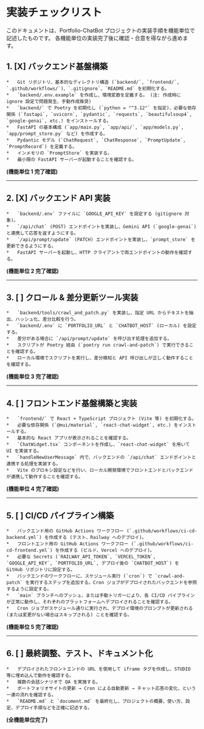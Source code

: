 # 実装チェックリスト

このドキュメントは、Portfolio-ChatBot プロジェクトの実装手順を機能単位で記述したものです。
各機能単位の実装完了後に確認・合意を得ながら進めます。

## 1. [X] バックエンド基盤構築
    *   Git リポジトリ、基本的なディレクトリ構造 (`backend/`, `frontend/`, `.github/workflows/`)、`.gitignore`、`README.md` を初期化する。
    *   `backend/.env.example` を作成し、環境変数を定義する。 (注: 作成時に ignore 設定で問題発生、手動作成推奨)
    *   `backend/` で Poetry を初期化し (`python = "^3.12"` を指定)、必要な依存関係 (`fastapi`, `uvicorn`, `pydantic`, `requests`, `beautifulsoup4`, `google-genai`, etc.) をインストールする。
    *   FastAPI の基本構成 (`app/main.py`, `app/api/`, `app/models.py`, `app/prompt_store.py` など) を作成する。
    *   Pydantic モデル (`ChatRequest`, `ChatResponse`, `PromptUpdate`, `PromptRecord`) を定義する。
    *   インメモリの `PromptStore` を実装する。
    *   最小限の FastAPI サーバーが起動することを確認する。

**(機能単位 1 完了確認)**

---

## 2. [X] バックエンド API 実装
    *   `backend/.env` ファイルに `GOOGLE_API_KEY` を設定する (gitignore 対象)。
    *   `/api/chat` (POST) エンドポイントを実装し、Gemini API (`google-genai`) と連携して応答を返すようにする。
    *   `/api/prompt/update` (PATCH) エンドポイントを実装し、`prompt_store` を更新できるようにする。
    *   FastAPI サーバーを起動し、HTTP クライアントで両エンドポイントの動作を確認する。

**(機能単位 2 完了確認)**

---

## 3. [ ] クロール & 差分更新ツール実装
    *   `backend/tools/crawl_and_patch.py` を実装し、指定 URL からテキストを抽出、ハッシュ化、差分比較を行う。
    *   `backend/.env` に `PORTFOLIO_URL` と `CHATBOT_HOST` (ローカル) を設定する。
    *   差分がある場合に `/api/prompt/update` を呼び出す処理を追加する。
    *   スクリプトが Poetry 経由 (`poetry run crawl-and-patch`) で実行できることを確認する。
    *   ローカル環境でスクリプトを実行し、差分検知と API 呼び出しが正しく動作することを確認する。

**(機能単位 3 完了確認)**

---

## 4. [ ] フロントエンド基盤構築と実装
    *   `frontend/` で React + TypeScript プロジェクト (Vite 等) を初期化する。
    *   必要な依存関係 (`@mui/material`, `react-chat-widget`, etc.) をインストールする。
    *   基本的な React アプリが表示されることを確認する。
    *   `ChatWidget.tsx` コンポーネントを作成し、`react-chat-widget` を用いて UI を実装する。
    *   `handleNewUserMessage` 内で、バックエンドの `/api/chat` エンドポイントと連携する処理を実装する。
    *   Vite のプロキシ設定などを行い、ローカル開発環境でフロントエンドとバックエンドが連携して動作することを確認する。

**(機能単位 4 完了確認)**

---

## 5. [ ] CI/CD パイプライン構築
    *   バックエンド用の GitHub Actions ワークフロー (`.github/workflows/ci-cd-backend.yml`) を作成する (テスト、Railway へのデプロイ)。
    *   フロントエンド用の GitHub Actions ワークフロー (`.github/workflows/ci-cd-frontend.yml`) を作成する (ビルド、Vercel へのデプロイ)。
    *   必要な Secrets (`RAILWAY_API_TOKEN`, `VERCEL_TOKEN`, `GOOGLE_API_KEY`, `PORTFOLIO_URL`, デプロイ後の `CHATBOT_HOST`) を GitHub リポジトリに設定する。
    *   バックエンドのワークフローに、スケジュール実行 (`cron`) で `crawl-and-patch` を実行するステップを追加する。Cron ジョブがデプロイされたバックエンドを参照するように設定する。
    *   `main` ブランチへのプッシュ、または手動トリガーにより、各 CI/CD パイプラインが正常に動作し、それぞれのプラットフォームへデプロイされることを確認する。
    *   Cron ジョブがスケジュール通りに実行され、デプロイ環境のプロンプトが更新される (または変更がない場合はスキップされる) ことを確認する。

**(機能単位 5 完了確認)**

---

## 6. [ ] 最終調整、テスト、ドキュメント化
    *   デプロイされたフロントエンドの URL を使用して iframe タグを作成し、STUDIO 等に埋め込んで動作を確認する。
    *   複数の会話シナリオで QA を実施する。
    *   ポートフォリオサイトの更新 → Cron による自動更新 → チャット応答の変化、という一連の流れを確認する。
    *   `README.md` と `document.md` を最終化し、プロジェクトの概要、使い方、設定、デプロイ手順などを正確に記述する。

**(全機能単位完了)** 